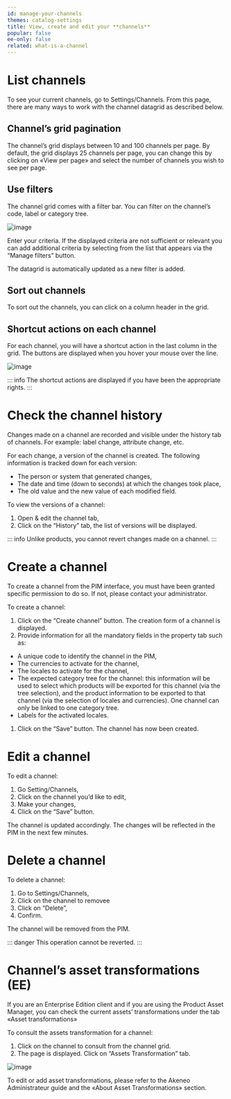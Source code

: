 ```yaml
---
id: manage-your-channels
themes: catalog-settings
title: View, create and edit your **channels**
popular: false
ee-only: false
related: what-is-a-channel
---
```


# List channels

To see your current channels, go to Settings/Channels. From this page, there are many ways to work with the channel datagrid as described below.

## Channel’s grid pagination

The channel’s grid displays between 10 and 100 channels per page. By default, the grid displays 25 channels per page, you can change this by clicking on «View per page» and select the number of channels you wish to see per page.

## Use filters

The channel grid comes with a filter bar. You can filter on the channel’s code, label or category tree.

![image](../img/dummy.png)

Enter your criteria. If the displayed criteria are not sufficient or relevant you can add additional criteria by selecting from the list that appears via the “Manage filters” button.

The datagrid is automatically updated as a new filter is added.

## Sort out channels

To sort out the channels, you can click on a column header in the grid.

## Shortcut actions on each channel

For each channel, you will have a shortcut action in the last column in the grid. The buttons are displayed when you hover your mouse over the line.

![image](../img/dummy.png)

::: info
The shortcut actions are displayed if you have been the appropriate rights.
:::

# Check the channel history

Changes made on a channel are recorded and visible under the history tab of channels. For example: label change, attribute change, etc.

For each change, a version of the channel is created. The following information is tracked down for each version:

* The person or system that generated changes,
* The date and time (down to seconds) at which the changes took place,
* The old value and the new value of each modified field.

To view the versions of a channel:
1. Open & edit the channel tab,
1. Click on the “History” tab, the list of versions will be displayed.

::: info
Unlike products, you cannot revert changes made on a channel.
:::

# Create a channel

To create a channel from the PIM interface, you must have been granted specific permission to do so. If not, please contact your administrator.

To create a channel:
1.  Click on the “Create channel” button. The creation form of a channel is displayed.
1.  Provide information for all the mandatory fields in the property tab such as:
  *   A unique code to identify the channel in the PIM,
  *   The currencies to activate for the channel,
  *   The locales to activate for the channel,
  *   The expected category tree for the channel: this information will be used to select which products will be exported for this channel (via the tree selection), and the product information to be exported to that channel (via the selection of locales and currencies). One channel can only be linked to one category tree.
  *   Labels for the activated locales.
1.  Click on the “Save” button. The channel has now been created.

# Edit a channel

To edit a channel:
1.  Go Setting/Channels,
1.  Click on the channel you’d like to edit,
1.  Make your changes,
1.  Click on the “Save” button.

The channel is updated accordingly. The changes will be reflected in the PIM in the next few minutes.

# Delete a channel

To delete a channel:
1.  Go to Settings/Channels,
1.  Click on the channel to removee
1.  Click on “Delete”,
1.  Confirm.

The channel will be removed from the PIM.

::: danger
This operation cannot be reverted.
:::

# Channel’s asset transformations (EE)

If you are an Enterprise Edition client and if you are using the Product Asset Manager, you can check the current assets’ transformations under the tab «Asset transformations»

To consult the assets transformation for a channel:
1.  Click on the channel to consult from the channel grid.
1.  The page is displayed. Click on “Assets Transformation” tab.

![image](../img/dummy.png)

To edit or add asset transformations, please refer to the Akeneo Administrateur guide and the «About Asset Transformations» section.
